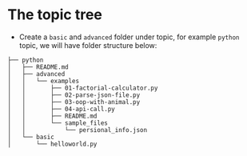 # The topic tree

- Create a `basic` and `advanced` folder under topic, for example `python` topic, we will have folder structure below:

```
├── python
│   ├── README.md
│   ├── advanced
│   │   └── examples
│   │       ├── 01-factorial-calculator.py
│   │       ├── 02-parse-json-file.py
│   │       ├── 03-oop-with-animal.py
│   │       ├── 04-api-call.py
│   │       ├── README.md
│   │       └── sample_files
│   │           └── persional_info.json
│   └── basic
│       └── helloworld.py
```
